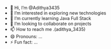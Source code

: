 - 👋 Hi, I’m @Adithya3435
- 👀 I’m interested in exploring new technologies
- 🌱 I’m currently learning Java Full Stack
- 💞️ I’m looking to collaborate on projects
- 📫 How to reach me .(adithya_3435)
- 😄 Pronouns: ...
- ⚡ Fun fact: ...

<!---
Adithya3435/Adithya3435 is a ✨ special ✨ repository because its `README.md` (this file) appears on your GitHub profile.
You can click the Preview link to take a look at your changes.
--->
